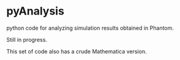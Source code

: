 # pyAnalysis
python code for analyzing simulation results obtained in Phantom.

Still in progress.

This set of code also has a crude Mathematica version.
